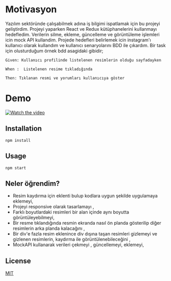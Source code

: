 # Motivasyon

Yazılım sektöründe çalışabilmek adına iş bilgimi ispatlamak için bu projeyi geliştirdim.
Projeyi yaparken React ve Redux kütüphanelerini kullanmayı hedefledim. Verilerin silme, ekleme, güncelleme ve görüntüleme işlemleri icin mock API kullandim.
Projede hedefleri belirlemek icin instagram'ı kullanıcı olarak kullandım ve kullanıcı senaryolarını BDD ile çıkardım.
Bir task için olusturduğum örnek bdd asagidaki gibidir;

```
Given: Kullanıcı profilinde listelenen resimlerin olduğu sayfadayken

When :  Listelenen resime tıkladığında

Then: Tıklanan resmi ve yorumları kullanıcıya göster
```

# Demo

[![Watch the video](https://img.youtube.com/vi/2o9MTfsr_BA/hqdefault.jpg)](https://youtu.be/2o9MTfsr_BA)

## Installation

```
npm install
```

## Usage

```
npm start
```

## Neler öğrendim?

- Resim kaydırma için eklenti bulup kodlara uygun şekilde uygulamaya eklemeyi,
- Projeyi responsive olarak tasarlamayı ,
- Farklı boyutlardaki resimleri bir alan içinde aynı boyutta görüntüleyebilmeyi,
- Bir resme tıklandığında resmin ekranda nasıl ön planda gösterilip diğer resimlerin arka planda kalacağını ,
- Bir div'e fazla resim eklenince div dışına taşan resimleri gizlemeyi ve gizlenen resimlerin, kaydırma ile görüntülenebileceğini ,
- MockAPI kullanarak verileri çekmeyi , güncellemeyi, eklemeyi,

## License

[MIT](https://choosealicense.com/licenses/mit/)
